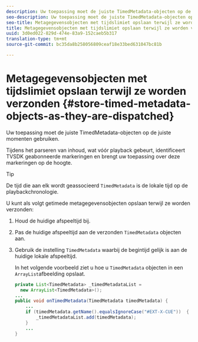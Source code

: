 ```yaml
---
description: Uw toepassing moet de juiste TimedMetadata-objecten op de juiste momenten gebruiken.
seo-description: Uw toepassing moet de juiste TimedMetadata-objecten op de juiste momenten gebruiken.
seo-title: Metagegevensobjecten met tijdslimiet opslaan terwijl ze worden verzonden
title: Metagegevensobjecten met tijdslimiet opslaan terwijl ze worden verzonden
uuid: 3d0ed022-829d-474e-83a9-152caeb5b317
translation-type: tm+mt
source-git-commit: bc35da8b258056809ceaf18e33bed631047bc81b

---
```



# Metagegevensobjecten met tijdslimiet opslaan terwijl ze worden verzonden {#store-timed-metadata-objects-as-they-are-dispatched}

Uw toepassing moet de juiste TimedMetadata-objecten op de juiste momenten gebruiken.

Tijdens het parseren van inhoud, wat vóór playback gebeurt, identificeert TVSDK geabonneerde markeringen en brengt uw toepassing over deze markeringen op de hoogte.

>[!TIP]
>
>De tijd die aan elk wordt geassocieerd `TimedMetadata` is de lokale tijd op de playbackchronologie.

U kunt als volgt getimede metagegevensobjecten opslaan terwijl ze worden verzonden:

1. Houd de huidige afspeeltijd bij.
1. Pas de huidige afspeeltijd aan de verzonden `TimedMetadata` objecten aan.

1. Gebruik de instelling `TimedMetadata` waarbij de begintijd gelijk is aan de huidige lokale afspeeltijd.

   In het volgende voorbeeld ziet u hoe u `TimedMetadata` objecten in een `ArrayList`afbeelding opslaat.

   ```java
   private List<TimedMetadata> _timedMetadataList =  
     new ArrayList<TimedMetadata>(); 
   ... 
   public void onTimedMetadata(TimedMetadata timedMetadata) { 
       ... 
       if (timedMetadata.getName().equalsIgnoreCase("#EXT-X-CUE"))  { 
           _timedMetadataList.add(timedMetadata); 
       } 
       ... 
   }
   ```


